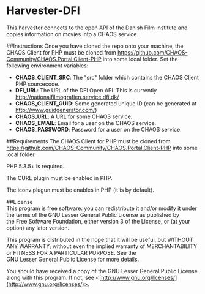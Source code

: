 Harvester-DFI
=============

This harvester connects to the open API of the Danish Film Institute and copies information on movies into a CHAOS service.

##Instructions
Once you have cloned the repo onto your machine, the CHAOS Client for PHP must be cloned from https://github.com/CHAOS-Community/CHAOS.Portal.Client-PHP into some local folder.
Set the following environment variables:
* **CHAOS_CLIENT_SRC**: The "src" folder which contains the CHAOS Client PHP sourcecode.
* **DFI_URL**: The URL of the DFI Open API. This is currently http://nationalfilmografien.service.dfi.dk/
* **CHAOS_CLIENT_GUID**: Some generated unique ID (can be generated at http://www.guidgenerator.com/)
* **CHAOS_URL**: A URL for some CHAOS service.
* **CHAOS_EMAIL**: Email for a user on the CHAOS service.
* **CHAOS_PASSWORD**: Password for a user on the CHAOS service.

##Requirements
The CHAOS Client for PHP must be cloned from https://github.com/CHAOS-Community/CHAOS.Portal.Client-PHP into some local folder.

PHP 5.3.5+ is required.

The CURL plugin must be enabled in PHP.

The iconv plugun must be enables in PHP (it is by default).

##License  
This program is free software: you can redistribute it and/or modify it under the terms of the GNU Lesser General Public License as published by  
the Free Software Foundation, either version 3 of the License, or (at your option) any later version.

This program is distributed in the hope that it will be useful, but WITHOUT ANY WARRANTY; without even the implied warranty of MERCHANTABILITY or FITNESS FOR A PARTICULAR PURPOSE.  See the  
GNU Lesser General Public License for more details.

You should have received a copy of the GNU Lesser General Public License along with this program.  If not, see <[http://www.gnu.org/licenses/](http://www.gnu.org/licenses/)>.  